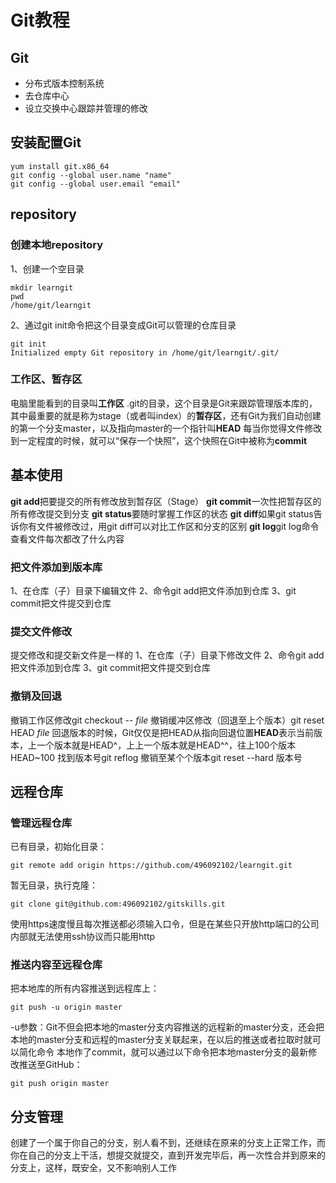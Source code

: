 # Git教程
## Git
 - 分布式版本控制系统
 - 去仓库中心
 - 设立交换中心跟踪并管理的修改
## 安装配置Git
```
yum install git.x86_64
git config --global user.name "name"
git config --global user.email "email"
```
## repository
### 创建本地repository

1、创建一个空目录
```
mkdir learngit
pwd
/home/git/learngit
```
2、通过git init命令把这个目录变成Git可以管理的仓库目录
```
git init
Initialized empty Git repository in /home/git/learngit/.git/
```
### 工作区、暂存区

电脑里能看到的目录叫**工作区**
.git的目录，这个目录是Git来跟踪管理版本库的，其中最重要的就是称为stage（或者叫index）的**暂存区**，还有Git为我们自动创建的第一个分支master，以及指向master的一个指针叫**HEAD**
每当你觉得文件修改到一定程度的时候，就可以“保存一个快照”，这个快照在Git中被称为**commit**
## 基本使用

**git add**把要提交的所有修改放到暂存区（Stage）
**git commit**一次性把暂存区的所有修改提交到分支
**git status**要随时掌握工作区的状态
**git diff**如果git status告诉你有文件被修改过，用git diff可以对比工作区和分支的区别
**git log**git log命令查看文件每次都改了什么内容
### 把文件添加到版本库

1、在仓库（子）目录下编辑文件
2、命令git add把文件添加到仓库
3、git commit把文件提交到仓库
### 提交文件修改

提交修改和提交新文件是一样的
1、在仓库（子）目录下修改文件
2、命令git add把文件添加到仓库
3、git commit把文件提交到仓库
### 撤销及回退

撤销工作区修改git checkout -- *file*
撤销缓冲区修改（回退至上个版本）git reset HEAD *file*
回退版本的时候，Git仅仅是把HEAD从指向回退位置**HEAD**表示当前版本，上一个版本就是HEAD^，上上一个版本就是HEAD^^，往上100个版本HEAD~100
找到版本号git reflog
撤销至某个个版本git reset --hard 版本号

## 远程仓库
### 管理远程仓库

已有目录，初始化目录：
```
git remote add origin https://github.com/496092102/learngit.git
```
暂无目录，执行克隆：
```
git clone git@github.com:496092102/gitskills.git
```
使用https速度慢且每次推送都必须输入口令，但是在某些只开放http端口的公司内部就无法使用ssh协议而只能用http
### 推送内容至远程仓库

把本地库的所有内容推送到远程库上：
```
git push -u origin master
```
-u参数：Git不但会把本地的master分支内容推送的远程新的master分支，还会把本地的master分支和远程的master分支关联起来，在以后的推送或者拉取时就可以简化命令
本地作了commit，就可以通过以下命令把本地master分支的最新修改推送至GitHub：
```
git push origin master
```
## 分支管理

创建了一个属于你自己的分支，别人看不到，还继续在原来的分支上正常工作，而你在自己的分支上干活，想提交就提交，直到开发完毕后，再一次性合并到原来的分支上，这样，既安全，又不影响别人工作
